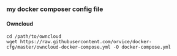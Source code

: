 ### my docker composer config file



#### Owncloud

```
cd /path/to/owncloud
wget https://raw.githubusercontent.com/orvice/docker-cfg/master/owncloud-docker-compose.yml -O docker-compose.yml
```